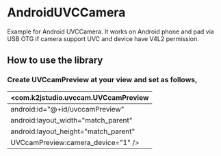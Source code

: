 # AndroidUVCCamera
Example for Android UVCCamera. It works on Android phone and pad via USB OTG if camera support UVC and device have V4L2 permission.

## How to use the library

### Create UVCcamPreview at your view and set as follows, 
| <com.k2jstudio.uvccam.UVCcamPreview     |
|-----------------------------------------|
|    android:id="@+id/uvccamPreview"      |
|    android:layout_width="match_parent"  |
|    android:layout_height="match_parent" |
|    UVCcamPreview:camera_device="1" />   |

